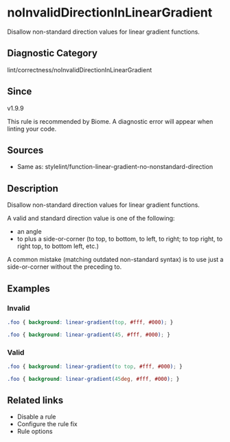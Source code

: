 # noInvalidDirectionInLinearGradient

Disallow non-standard direction values for linear gradient functions.

## Diagnostic Category
lint/correctness/noInvalidDirectionInLinearGradient

## Since
v1.9.9

This rule is recommended by Biome. A diagnostic error will appear when linting your code.

## Sources
- Same as: stylelint/function-linear-gradient-no-nonstandard-direction

## Description
Disallow non-standard direction values for linear gradient functions.

A valid and standard direction value is one of the following:

- an angle
- to plus a side-or-corner (to top, to bottom, to left, to right; to top right, to right top, to bottom left, etc.)

A common mistake (matching outdated non-standard syntax) is to use just a side-or-corner without the preceding to.

## Examples

### Invalid

```css
.foo { background: linear-gradient(top, #fff, #000); }
```

```css
.foo { background: linear-gradient(45, #fff, #000); }
```

### Valid

```css
.foo { background: linear-gradient(to top, #fff, #000); }
```

```css
.foo { background: linear-gradient(45deg, #fff, #000); }
```

## Related links

- Disable a rule
- Configure the rule fix
- Rule options
